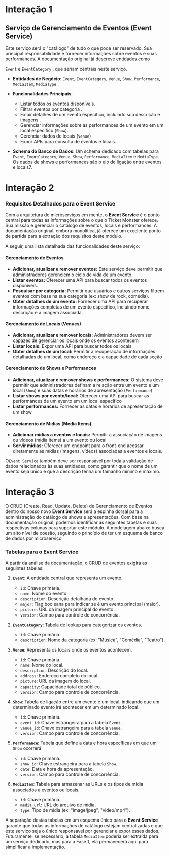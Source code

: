 # Interação 1

## Serviço de Gerenciamento de Eventos (Event Service)

Este serviço será o "catálogo" de tudo o que pode ser reservado. Sua principal responsabilidade é fornecer informações sobre eventos e suas performances. A documentação original já descreve entidades como

`Event` e `EventCategory`  , que seriam centrais neste serviço.

- **Entidades de Negócio**: `Event`, `EventCategory`, `Venue`, `Show`, `Performance`, `MediaItem`, `MediaType` .

- **Funcionalidades Principais**:

    - Listar todos os eventos disponíveis.
    - Filtrar eventos por categoria .
    - Exibir detalhes de um evento específico, incluindo sua descrição e imagens .
    - Gerenciar informações sobre as performances de um evento em um local específico (`Show`).
    - Gerenciar dados de locais (`Venue`)
    - Expor APIs para consulta de eventos e locais.

- **Schema do Banco de Dados**: Um schema dedicado com tabelas para `Event`, `EventCategory`, `Venue`, `Show`, `Performance`, `MediaItem` e `MediaType`. Os dados de shows e performances são o elo de ligação entre eventos e locais7.

# Interação 2

### Requisitos Detalhados para o Event Service

Com a arquitetura de microserviços em mente, o **Event Service** é o ponto central para todas as informações sobre o que o Ticket Monster oferece. Sua missão é gerenciar o catálogo de eventos, locais e performances. A documentação original, embora monolítica, já oferece um excelente ponto de partida para a extração dos requisitos deste módulo.

A seguir, uma lista detalhada das funcionalidades deste serviço:

#### Gerenciamento de Eventos

- **Adicionar, atualizar e remover eventos:** Este serviço deve permitir que administradores gerenciem o ciclo de vida de um evento.
- **Listar eventos:** Oferecer uma API para buscar todos os eventos disponíveis.
- **Pesquisar por categoria:** Permitir que usuários e outros serviços filtrem eventos com base na sua categoria (ex: show de rock, comédia).
- **Obter detalhes de um evento:** Fornecer uma API para recuperar informações completas de um evento específico, incluindo nome, descrição e a imagem associada.

#### Gerenciamento de Locais (Venues)

- **Adicionar, atualizar e remover locais:** Administradores devem ser capazes de gerenciar os locais onde os eventos acontecem
- **Listar locais:** Expor uma API para buscar todos os locais
- **Obter detalhes de um local:** Permitir a recuperação de informações detalhadas de um local, como endereço e a capacidade de cada seção

#### Gerenciamento de Shows e Performances

- **Adicionar, atualizar e remover shows e performances:** O sistema deve permitir que administradores definam a relação entre um evento e um local (`Show`) e suas datas e horários de apresentação (`Performance`)
- **Listar shows por evento/local:** Oferecer uma API para buscar as performances de um evento em um local específico
- **Listar performances:** Fornecer as datas e horários de apresentação de um show

#### Gerenciamento de Mídias (Media Items)

- **Adicionar mídias a eventos e locais:** Permitir a associação de imagens ou vídeos (mídia items) a um evento ou local
- **Servir mídias:** Oferecer um endpoint para o front-end acessar diretamente as mídias (imagens, vídeos) associadas a eventos e locais.

O`Event Service` também deve ser responsável por toda a validação de dados relacionados às suas entidades, como garantir que o nome de um evento seja único e que a descrição tenha um tamanho mínimo e máximo.

# Interação 3

O CRUD (Create, Read, Update, Delete) de Gerenciamento de Eventos dentro do nosso novo **Event Service** será a espinha dorsal para a administração do catálogo de shows e apresentações. Com base na documentação original, podemos identificar as seguintes tabelas e suas respectivas colunas para suportar este módulo. A modelagem abaixo busca um alto nível de coesão, seguindo o princípio de ter um esquema de banco de dados por microserviço.

### Tabelas para o Event Service

A partir da análise da documentação, o CRUD de eventos exigirá as seguintes tabelas:

1. **`Event`**: A entidade central que representa um evento.

    - `id`: Chave primária.
    - `name`: Nome do evento.
    - `description`: Descrição detalhada do evento.
    - `major`: Flag booleana para indicar se é um evento principal (maior).
    - `picture`: URL da imagem principal do evento.
    - `version`: Campo para controle de concorrência.

2. **`EventCategory`**: Tabela de lookup para categorizar os eventos.

    - `id`: Chave primária.
    - `description`: Nome da categoria (ex: "Música", "Comédia", "Teatro").

3. **`Venue`**: Representa os locais onde os eventos acontecem.

    - `id`: Chave primária.
    - `name`: Nome do local.
    - `description`: Descrição do local.
    - `address`: Endereço completo do local.
    - `picture`: URL da imagem do local.
    - `capacity`: Capacidade total de público.
    - `version`: Campo para controle de concorrência.

4. **`Show`**: Tabela de ligação entre um evento e um local, indicando que um determinado evento irá acontecer em um determinado local.

    - `id`: Chave primária.
    - `event_id`: Chave estrangeira para a tabela `Event`.
    - `venue_id`: Chave estrangeira para a tabela `Venue`.
    - `version`: Campo para controle de concorrência.

5. **`Performance`**: Tabela que define a data e hora específicas em que um `Show` ocorrerá.

    - `id`: Chave primária.
    - `show_id`: Chave estrangeira para a tabela `Show`.
    - `date`: Data e hora da apresentação.
    - `version`: Campo para controle de concorrência.

6. **`MediaItem`**: Tabela para armazenar as URLs e os tipos de mídia associados a eventos ou locais.

    - `id`: Chave primária.
    - `media_url`: URL do arquivo de mídia.
    - `type`: Tipo de mídia (ex: "image/jpeg", "video/mp4").


A separação destas tabelas em um esquema único para o **Event Service** garante que todas as informações de catálogo estejam centralizadas e que este serviço seja o único responsável por gerenciar e expor esses dados. Futuramente, se necessário, a tabela `MediaItem` poderia ser extraída para um serviço dedicado, mas para a Fase 1, ela permanecerá aqui para simplificar a implementação.
